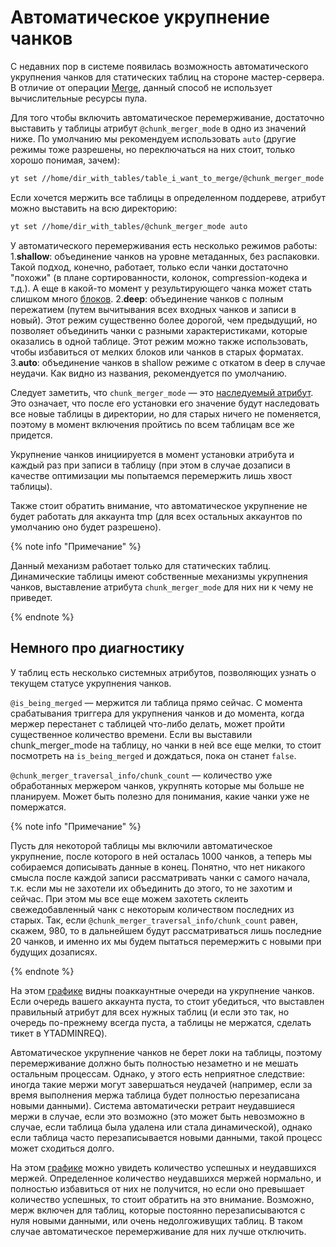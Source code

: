 # Автоматическое укрупнение чанков

С недавних пор в системе появилась возможность автоматического укрупнения чанков для статических таблиц на стороне мастер-сервера. В отличие от операции [Merge](../../../_includes/user-guide/data-processing/operations/merge.md), данный способ не использует вычислительные ресурсы пула.

Для того чтобы включить автоматическое перемерживание, достаточно выставить у таблицы атрибут `@chunk_merger_mode` в одно из значений ниже. По умолчанию мы рекомендуем использовать `auto` (другие режимы тоже разрешены, но переключаться на них стоит, только хорошо понимая, зачем):

```bash
yt set //home/dir_with_tables/table_i_want_to_merge/@chunk_merger_mode auto
```

Если хочется мержить все таблицы в определенном поддереве, атрибут можно выставить на всю директорию:
```bash
yt set //home/dir_with_tables/@chunk_merger_mode auto
```

У автоматического перемерживания есть несколько режимов работы:
    1.**shallow**: объединение чанков на уровне метаданных, без распаковки. Такой подход, конечно, работает, только если чанки достаточно "похожи" (в плане сортированности, колонок, compression-кодека и т.д.). А еще в какой-то момент у результирующего чанка может стать слишком много [блоков](../../../user-guide/storage/chunks.md#chunk-size).
    2.**deep**: объединение чанков с полным пережатием (путем вычитывания всех входных чанков и записи в новый). Этот режим существенно более дорогой, чем предыдущий, но позволяет объединить чанки с разными характеристиками, которые оказались в одной таблице. Этот режим можно также использовать, чтобы избавиться от мелких блоков или чанков в старых форматах.
    3.**auto**: объединение чанков в shallow режиме с откатом в deep в случае неудачи. Как видно из названия, рекомендуется по умолчанию.

Следует заметить, что `chunk_merger_mode` — это [наследуемый атрибут](../../../user-guide/storage/chunks.md#common). Это означает, что после его установки его значение будут наследовать все новые таблицы в директории, но для старых ничего не поменяется, поэтому в момент включения пройтись по всем таблицам все же придется.

Укрупнение чанков инициируется в момент установки атрибута и каждый раз при записи в таблицу (при этом в случае дозаписи в качестве оптимизации мы попытаемся перемержить лишь хвост таблицы).

Также стоит обратить внимание, что автоматическое укрупнение не будет работать для аккаунта tmp (для всех остальных аккаунтов по умолчанию оно будет разрешено).

{% note info "Примечание" %}

Данный механизм работает только для статических таблиц. Динамические таблицы имеют собственные механизмы укрупнения чанков, выставление атрибута `chunk_merger_mode` для них ни к чему не приведет.

{% endnote %}

## Немного про диагностику

У таблиц есть несколько системных атрибутов, позволяющих узнать о текущем статусе укрупнения чанков.

`@is_being_merged` — мержится ли таблица прямо сейчас. С момента срабатывания триггера для укрупнения чанков и до момента, когда мержер перестанет с таблицей что-либо делать, может пройти существенное количество времени. Если вы выставили chunk_merger_mode на таблицу, но чанки в ней все еще мелки, то стоит посмотреть на `is_being_merged` и дождаться, пока он станет `false`.

`@chunk_merger_traversal_info/chunk_count` — количество уже обработанных мержером чанков, укрупнять которые мы больше не планируем. Может быть полезно для понимания, какие чанки уже не помержатся.

{% note info "Примечание" %}

Пусть для некоторой таблицы мы включили автоматическое укрупнение, после которого в ней осталась 1000 чанков, а теперь мы собираемся дописывать данные в конец. Понятно, что нет никакого смысла после каждой записи рассматривать чанки с самого начала, т.к. если мы не захотели их объединить до этого, то не захотим и сейчас. При этом мы все еще можем захотеть склеить свежедобавленный чанк с некоторым количеством последних из старых. Так, если `@chunk_merger_traversal_info/chunk_count` равен, скажем, 980, то в дальнейшем будут рассматриваться лишь последние 20 чанков, и именно их мы будем пытаться перемержить с новыми при будущих дозаписях.

{% endnote %}

На этом [графике](https://monitoring.yandex-team.ru/projects/yt/dashboards/monkq434ofbsaj1lfjvt/view/graph/4iotctsws/queries?from=now-30m&to=now&p.cluster=hahn&p.cell_tag=-&p.cell_id=%2A&p.container=-&p.account=-&refresh=60000) видны поаккаунтные очереди на укрупнение чанков. Если очередь вашего аккаунта пуста, то стоит убедиться, что выставлен правильный атрибут для всех нужных таблиц (и если это так, но очередь по-прежнему всегда пуста, а таблицы не мержатся, сделать тикет в YTADMINREQ).

Автоматическое укрупнение чанков не берет локи на таблицы, поэтому перемерживание должно быть полностью незаметно и не мешать остальным процессам. Однако, у этого есть неприятное следствие: иногда такие мержи могут завершаться неудачей (например, если за время выполнения мержа таблица будет полностью перезаписана новыми данными). Система автоматически ретраит неудавшиеся мержи в случае, если это возможно (это может быть невозможно в случае, если таблица была удалена или стала динамической), однако если таблица часто перезаписывается новыми данными, такой процесс может сходиться долго.

На этом [графике](https://monitoring.yandex-team.ru/projects/yt/dashboards/monkq434ofbsaj1lfjvt/view/graph/ykbmokv3d/queries?from=1680786008862&to=1680872408865&p.cluster=hahn&p.cell_tag=-&p.cell_id=%2A&p.container=-&p.account=-&refresh=60000) можно увидеть количество успешных и неудавшихся мержей. Определенное количество неудавшихся мержей нормально, и полностью избавиться от них не получится, но если оно превышает количество успешных, то стоит обратить на это внимание. Возможно, мерж включен для таблиц, которые постоянно перезаписываются с нуля новыми данными, или очень недолгоживущих таблиц. В таком случае автоматическое перемерживание для них лучше отключить.
